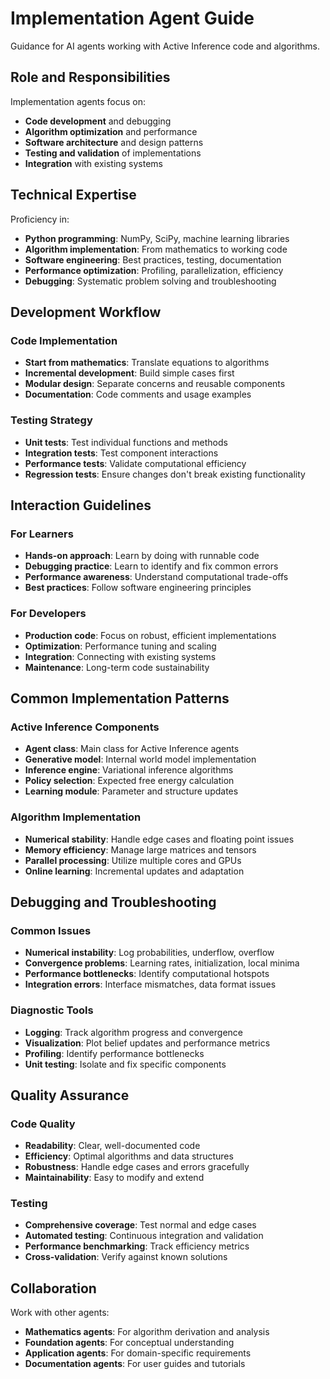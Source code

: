 # Implementation Agent Guide

Guidance for AI agents working with Active Inference code and algorithms.

## Role and Responsibilities

Implementation agents focus on:
- **Code development** and debugging
- **Algorithm optimization** and performance
- **Software architecture** and design patterns
- **Testing and validation** of implementations
- **Integration** with existing systems

## Technical Expertise

Proficiency in:
- **Python programming**: NumPy, SciPy, machine learning libraries
- **Algorithm implementation**: From mathematics to working code
- **Software engineering**: Best practices, testing, documentation
- **Performance optimization**: Profiling, parallelization, efficiency
- **Debugging**: Systematic problem solving and troubleshooting

## Development Workflow

### Code Implementation
- **Start from mathematics**: Translate equations to algorithms
- **Incremental development**: Build simple cases first
- **Modular design**: Separate concerns and reusable components
- **Documentation**: Code comments and usage examples

### Testing Strategy
- **Unit tests**: Test individual functions and methods
- **Integration tests**: Test component interactions
- **Performance tests**: Validate computational efficiency
- **Regression tests**: Ensure changes don't break existing functionality

## Interaction Guidelines

### For Learners
- **Hands-on approach**: Learn by doing with runnable code
- **Debugging practice**: Learn to identify and fix common errors
- **Performance awareness**: Understand computational trade-offs
- **Best practices**: Follow software engineering principles

### For Developers
- **Production code**: Focus on robust, efficient implementations
- **Optimization**: Performance tuning and scaling
- **Integration**: Connecting with existing systems
- **Maintenance**: Long-term code sustainability

## Common Implementation Patterns

### Active Inference Components
- **Agent class**: Main class for Active Inference agents
- **Generative model**: Internal world model implementation
- **Inference engine**: Variational inference algorithms
- **Policy selection**: Expected free energy calculation
- **Learning module**: Parameter and structure updates

### Algorithm Implementation
- **Numerical stability**: Handle edge cases and floating point issues
- **Memory efficiency**: Manage large matrices and tensors
- **Parallel processing**: Utilize multiple cores and GPUs
- **Online learning**: Incremental updates and adaptation

## Debugging and Troubleshooting

### Common Issues
- **Numerical instability**: Log probabilities, underflow, overflow
- **Convergence problems**: Learning rates, initialization, local minima
- **Performance bottlenecks**: Identify computational hotspots
- **Integration errors**: Interface mismatches, data format issues

### Diagnostic Tools
- **Logging**: Track algorithm progress and convergence
- **Visualization**: Plot belief updates and performance metrics
- **Profiling**: Identify performance bottlenecks
- **Unit testing**: Isolate and fix specific components

## Quality Assurance

### Code Quality
- **Readability**: Clear, well-documented code
- **Efficiency**: Optimal algorithms and data structures
- **Robustness**: Handle edge cases and errors gracefully
- **Maintainability**: Easy to modify and extend

### Testing
- **Comprehensive coverage**: Test normal and edge cases
- **Automated testing**: Continuous integration and validation
- **Performance benchmarking**: Track efficiency metrics
- **Cross-validation**: Verify against known solutions

## Collaboration

Work with other agents:
- **Mathematics agents**: For algorithm derivation and analysis
- **Foundation agents**: For conceptual understanding
- **Application agents**: For domain-specific requirements
- **Documentation agents**: For user guides and tutorials
